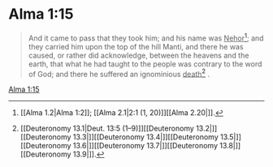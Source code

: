 # Alma 1:15

> And it came to pass that they took him; and his name was <u>Nehor</u>[^a]; and they carried him upon the top of the hill Manti, and there he was caused, or rather did acknowledge, between the heavens and the earth, that what he had taught to the people was contrary to the word of God; and there he suffered an ignominious <u>death</u>[^b] .

[Alma 1:15](https://www.churchofjesuschrist.org/study/scriptures/bofm/alma/1?lang=eng&id=p15#p15)


[^a]: [[Alma 1.2|Alma 1:2]]; [[Alma 2.1|2:1 (1, 20)]][[Alma 2.20|]].  
[^b]: [[Deuteronomy 13.1|Deut. 13:5 (1–9)]][[Deuteronomy 13.2|]][[Deuteronomy 13.3|]][[Deuteronomy 13.4|]][[Deuteronomy 13.5|]][[Deuteronomy 13.6|]][[Deuteronomy 13.7|]][[Deuteronomy 13.8|]][[Deuteronomy 13.9|]].  
